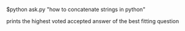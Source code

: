 $python ask.py "how to concatenate strings in python"

prints the highest voted accepted answer of the best fitting question
